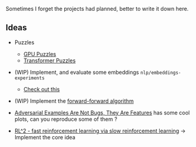 Sometimes I forget the projects had planned, better to write it down here.

## Ideas
- Puzzles
  - [GPU Puzzles](https://github.com/srush/GPU-Puzzles)
  - [Transformer Puzzles](https://github.com/srush/Transformer-Puzzles)

- (WIP) Implement, and evaluate some embeddings `nlp/embeddings-experiments`
  - [Check out this](https://twitter.com/abacaj/status/1656323023937368065)

- (WIP) Implement the [forward-forward algorithm](https://arxiv.org/abs/2212.13345) 

- [Adversarial Examples Are Not Bugs, They Are Features](https://arxiv.org/pdf/1905.02175.pdf) has some cool plots, can you reproduce some of them ? 

- [RL^2 - fast reinforcement learning via slow reinforcement learning](https://arxiv.org/pdf/1611.02779.pdf) -> Implement the core idea
